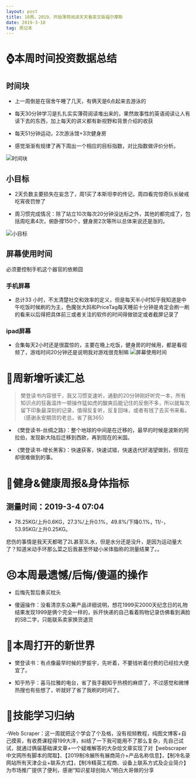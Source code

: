 ```yaml
---
layout: post
title: 10周，2019，开始薄荷阅读天天看英文版福尔摩斯
date: 2019-3-10
tag: 周记本
---
```


# ⌚️本周时间投资数据总结

## 时间块

- 上一周倒是在宿舍午睡了几天，有俩天是6点起来去游泳的

- 每天30分钟学习是扎扎实实薄荷阅读堆出来的，果然故事性的英语阅读让人有读下去的东西，加上每天的讲义都有新视野和背景介绍的收获

- 每天51分钟运动，2次游泳馆+3次健身房

- 感觉渐渐有规律了再下周出一个相应的目标指数，对比指数做评价分析。

![时间块](https://upload-images.jianshu.io/upload_images/10043074-dfa3318e50939ea4.png?imageMogr2/auto-orient/strip%7CimageView2/2/w/1240)


## 小目标

- 2天负数主要损失在妄念了，周1买了本斯坦李的传记，周四看完惊奇队长破戒吃宵夜罚惨了

- 周习惯完成情况：除了站立10次每次20分钟没达标之外，其他的都完成了，包括周吃素4次，俯卧撑150个，健身房2次等所以总体来说还是涨的。

![小目标](https://upload-images.jianshu.io/upload_images/10043074-51915b41700a7107.png?imageMogr2/auto-orient/strip%7CimageView2/2/w/1240)

## 屏幕使用时间

必须要控制手机这个器官的依赖囧

### 手机屏幕

- 总计33 小时，不太清楚社交和效率的定义，但是每天半小时知乎我知道是中午吃饭时候刷的为主，色魔张大妈和PriceTag每天睡前十分钟是肯定会刷一刷的看来以后得把具体前三或者关注的软件的时间得做锁定或者截屏记录了

### ipad屏幕

- 合集每天2小时还是很震惊的，主要在晚上吃饭，健身房的时候用，都是看视频了，游戏时间20分钟还是说明我对游戏很克制嘛
![屏幕使用时间](https://upload-images.jianshu.io/upload_images/10043074-2916882e898c2de6.png?imageMogr2/auto-orient/strip%7CimageView2/2/w/1240)

# 📖周新增听读汇总

> 樊登读书内容很干，我又习惯变速听，通勤的20分钟刚好听完一本，所有知识点的狂轰滥炸一顿操作猛如虎的酸爽后能记住的反倒不多，所以就每次留下印象最深刻的记录，值得反复听，反复回味，或者有钱了去买书来看。（感谢永安期货的老总，省了我365）

- 《樊登读书-丝绸之路》：整个地球的中间是在迁移的，最早的时候是波斯的阿拉伯，发现新大陆后迁移到西欧，再到现在的米国。

- 《樊登读书-增长黑客》：快速获客，快速试错，快速迭代好渴望做到，但现在却很难做到的事。

# 👊健身&健康周报&身体指标

## 测量时间：2019-3-4 07:04

- 78.25KG/上升0.6KG，27.3%/上升0.1%，49.8%/下降0.1%，11/-，53.95KG/上升0.25KG。

悲伤的事情是我天天都喝了2L甚至3L水，但是水分还是没升，是因为运动量大了？知道米动手环那么菜之后我甚至怀疑小米体脂称的测量结果了。。

# 😣本周最遗憾/后悔/傻逼的操作

- 后悔先暂后奏买枕头

- 傻逼操作：没看清京东众筹产品详细说明，想花1999买2000天纪念日的礼物结果发现1999是俩个完全一样的，拆开快递的自己看着购物记录仿佛看到满脸的SB二字，只能联系卖家换货退货

# 🦖本周打开的新世界

- 樊登读书：有点像最早时候的罗振宇，先听着，不要钱听着付费的已经捡大便宜了。

- 知乎热乎：喜马拉雅的电台，省了我手翻知乎热榜的麻烦了，不过感觉和微博热搜也有些想了，听就好了省了我刷的时间了。

# 🔧技能学习归纳

-Web Scraper：这一周就把这个学会了个及格，没有视频教程，纯图文博客+自己摸索，有收费课程得199大洋，纠结了一下我可能用不了那么复杂，先自己试试，就通过俩届基础课文章+一个疑难解答的大杂烩文章实现了对【webscraper中文网所有脚本的爬取】、【2019制冷展所有展商简介+产品名称信息】，【制冷名录网站所有天津企业+联系方式】，【制冷精英工程商、设备上联系方式及企业简介】为市场推广提供了便利，感谢“知识星球创始人”明白大哥做的分享
